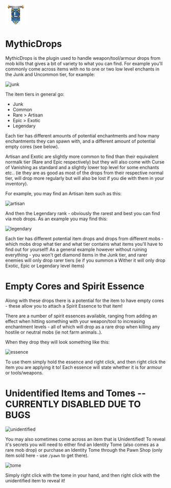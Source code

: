 ![ribbon](L-ribbon.png) 

# MythicDrops

MythicDrops is the plugin used to handle weapon/tool/armour drops from mob kills that gives a bit of variety to what you can find. For example you'll commonly come across items with no to one or two low level enchants in the Junk and Uncommon tier, for example:

![junk](https://i.gyazo.com/a406132ba4da69c32306651df36c21e6.png)

The item tiers in general go:
- Junk
- Common
- Rare > Artisan
- Epic > Exotic
- Legendary

Each tier has different amounts of potential enchantments and how many enchantments they can spawn with, and a different amount of potential empty cores (see below).

Artisan and Exotic are slightly more common to find than their equivalent normalk tier (Rare and Epic respectively) but they will also come with Curse of Vanishing as standard and a slightly lower top level for some enchants etc.. (ie they are as good as most of the drops from their respective normal tier, will drop more regularly but will also be lost if you die with them in your inventory).

For example, you may find an Artisan item such as this:

![artisan](https://i.gyazo.com/09149744131552e35b73f7a9ecb812cb.png)

And then the Legendary rank - obviously the rarest and best you can find via mob drops. As an example you may find this:

![legendary](https://i.gyazo.com/b9a19bb6b8e8f1bf86ad33a34cb2406b.png)


Each tier has different potential item drops and drops from different mobs - which mobs drop what tier and what tier contains what items you'll have to find out for yourself! As a general example however without ruining everything - you won't get diamond items in the Junk tier, and rarer enemies will only drop rarer tiers (ie if you summon a Wither it will only drop Exotic, Epic or Legendary level items)


# Empty Cores and Spirit Essence

Along with these drops there is a potential for the item to have empty cores - these allow you to attach a Spirit Essence to that item!

There are a number of spirit essences available, ranging from adding an effect when hitting something with your weapon/tool to increasing enchantment levels - all of which will drop as a rare drop when killing any hostile or neutral mobs (ie not farm animals..).

When they drop they will look something like this:

![essence](https://i.gyazo.com/01d8e63167ed0309a1470ec3007d6515.png)

To use them simply hold the essence and right click, and then right click the item you are applying it to! Each essence will state whether it is for armour or tools/weapons.


# Unidentified Items and Tomes -- **CURRENTLY DISABLED DUE TO BUGS**

![unidentified](https://i.gyazo.com/7f4e5977e13dbce953073ec64e3ae41d.png)

You may also sometimes come across an item that is Unidentified! To reveal it's secrets you will need to either find an Identity Tome (also comes as a rare mob drop) or purchase an Identity Tome through the Pawn Shop (only item sold here - use `/pawn` to get there). 

![tome](https://i.gyazo.com/08c74351e6992f294595e0837e52ea58.png)

Simply right click with the tome in your hand, and then right click with the unidentified item to reveal it!
